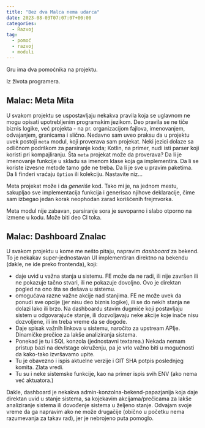 ```yaml
---
title: "Bez dva Malca nema udarca"
date: 2023-08-03T07:07:07+00:00
categories:
  - Razvoj
tag:
  - pomoć
  - razvoj
  - moduli
---
```


Gru ima dva pomoćnika na projektu.

Iz života programera.

<!--more-->

## Malac: Meta Mita

U svakom projektu se uspostavljaju nekakva pravila koja se uglavnom ne mogu opisati upotrebljenim programskim jezikom. Deo pravila se ne tiče biznis logike, već projekta - na pr. organizacijom fajlova, imenovanjem, odvajanjem, granicama i slično. Nedavno sam uveo praksu da u projektu uvek postoji `meta` modul, koji proverava sam projekat. Neki jezici dolaze sa odličnom podrškom za parsiranje koda; Kotlin, na primer, nudi isti parser koji koristi pri kompajliranju. Šta `meta` projekat može da proverava? Da li je imenovanje funkcije u skladu sa imenom klase koja ga implementira. Da li se koriste izvesne metode tamo gde ne treba. Da li je sve u pravim paketima. Da li finderi vraćaju `Option` ili kolekciju. Nastavite niz...

Meta projekat može i da _generiše_ kod. Tako mi je, na jednom mestu, sakupljao sve implementacija funkcija i generisao njihove deklaracije, čime sam izbegao jedan korak neophodan zarad korišćenih frejmvorka.

Meta modul nije zabavan, parsiranje sora je suvoparno i slabo otporno na izmene u kodu. Može biti deo CI toka.

## Malac: Dashboard Znalac

U svakom projektu u kome me nešto pitaju, napravim _dashboard_ za bekend. To je nekakav super-jednostavan UI implementiran direktno na bekendu (dakle, ne ide preko frontenda), koji:

+ daje uvid u važna stanja u sistemu. FE može da ne radi, ili nije završen ili ne pokazuje tačno stvari, ili ne pokazuje dovoljno. Ovo je direktan pogled na ono šta se dešava u sistemu.
+ omogućava razne važne akcije nad stanjima. FE ne može uvek da ponudi sve opcije (jer nisu deo biznis logike), ili se do nekih stanja ne dolazi lako ili brzo. Na dashboardu stavim dugmiće koji postavljaju sistem u odgovarajuće stanje, ili dozvoljavaju neke akcije koje inače nisu dozvoljene, ili im treba vreme da se dogode.
+ Daje spisak važnih linkova u sistemu, naročito za upstream APIje. Dinamičke prečice za lakše analiziranja sistema.
+ Ponekad je tu i SQL konzola (jednostavni textarea.) Nekada nemam pristup bazi na dev/stage okruženju, pa je vrlo važno biti u mogućnosti da kako-tako izvršavamo upite.
+ Tu je obavezno i ispis aktuelne verzije i GIT SHA potpis poslednjeg komita. Zlata vredi.
+ Tu su i neke sistemske funkcije, kao na primer ispis svih ENV (ako nema već aktuatora.)

Dakle, dashboard je nekakva admin-konzolna-bekend-papazjanija koja daje direktan uvid u stanje sistema, sa kojekavim akcijama/prečicama za lakše analiziranje sistema ili dovođenje sistema u željeno stanje. Odvajam svoje vreme da ga napravim ako ne može drugačije (obično u početku nema razumevanja za takav rad), jer je nebrojeno puta pomoglo.